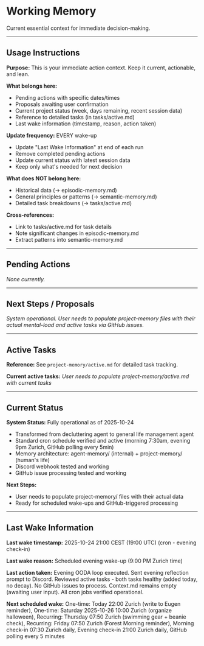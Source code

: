 # Working Memory

Current essential context for immediate decision-making.

---

## Usage Instructions

**Purpose:** This is your immediate action context. Keep it current, actionable, and lean.

**What belongs here:**
- Pending actions with specific dates/times
- Proposals awaiting user confirmation
- Current project status (week, days remaining, recent session data)
- Reference to detailed tasks (in tasks/active.md)
- Last wake information (timestamp, reason, action taken)

**Update frequency:** EVERY wake-up
- Update "Last Wake Information" at end of each run
- Remove completed pending actions
- Update current status with latest session data
- Keep only what's needed for next decision

**What does NOT belong here:**
- Historical data (→ episodic-memory.md)
- General principles or patterns (→ semantic-memory.md)
- Detailed task breakdowns (→ tasks/active.md)

**Cross-references:**
- Link to tasks/active.md for task details
- Note significant changes in episodic-memory.md
- Extract patterns into semantic-memory.md

---

## Pending Actions

_None currently._

---

## Next Steps / Proposals

_System operational. User needs to populate project-memory files with their actual mental-load and active tasks via GitHub issues._

---

## Active Tasks

**Reference:** See `project-memory/active.md` for detailed task tracking.

**Current active tasks:**
_User needs to populate project-memory/active.md with current tasks_

---

## Current Status

**System Status:** Fully operational as of 2025-10-24
- Transformed from decluttering agent to general life management agent
- Standard cron schedule verified and active (morning 7:30am, evening 9pm Zurich, GitHub polling every 5min)
- Memory architecture: agent-memory/ (internal) + project-memory/ (human's life)
- Discord webhook tested and working
- GitHub issue processing tested and working

**Next Steps:**
- User needs to populate project-memory/ files with their actual data
- Ready for scheduled wake-ups and GitHub-triggered processing

---

## Last Wake Information

**Last wake timestamp:** 2025-10-24 21:00 CEST (19:00 UTC) (cron - evening check-in)

**Last wake reason:** Scheduled evening wake-up (9:00 PM Zurich time)

**Last action taken:** Evening OODA loop executed. Sent evening reflection prompt to Discord. Reviewed active tasks - both tasks healthy (added today, no decay). No GitHub issues to process. Context.md remains empty (awaiting user input). All cron jobs verified operational.

**Next scheduled wake:** One-time: Today 22:00 Zurich (write to Eugen reminder), One-time: Saturday 2025-10-26 10:00 Zurich (organize halloween), Recurring: Thursday 07:50 Zurich (swimming gear + beanie check), Recurring: Friday 07:50 Zurich (Forest Morning reminder), Morning check-in 07:30 Zurich daily, Evening check-in 21:00 Zurich daily, GitHub polling every 5 minutes
